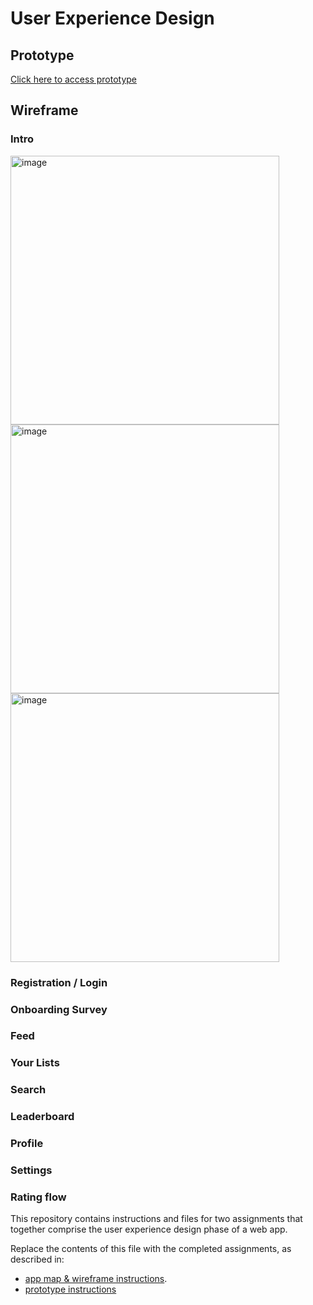 # User Experience Design

## Prototype
[Click here to access prototype](https://www.figma.com/proto/FaM5OyOa9Vonx3uP4Fa4NA/Musi?page-id=180%3A5351&node-id=180-9563&viewport=132%2C385%2C0.09&t=FSAC15wmAHpodrue-1&scaling=scale-down&content-scaling=fixed&starting-point-node-id=180%3A9563)

## Wireframe

### Intro

<img  height="430" alt="image" src="https://github.com/user-attachments/assets/e0faad28-d25a-4c0d-bf05-e6398e5bf612" /> <img height="430" alt="image" src="https://github.com/user-attachments/assets/8417b7f9-7dd1-406d-a9f1-8dfd07c6b0a4" /> <img  height="430" alt="image" src="https://github.com/user-attachments/assets/49440efb-d4f2-4c68-9d10-7b3fc4dd332b" />

### Registration / Login

### Onboarding Survey

### Feed

### Your Lists

### Search

### Leaderboard

### Profile

### Settings

### Rating flow

<style>
  .img {
    display: inline-block;
  }
  img.mobile-image {
	width: 49%;
    display: inline-block;
  }
</style>

This repository contains instructions and files for two assignments that together comprise the user experience design phase of a web app.

Replace the contents of this file with the completed assignments, as described in:

- [app map & wireframe instructions](instructions-0a-app-map-wireframes.md).
- [prototype instructions](instructions-0b-prototyping.md)

